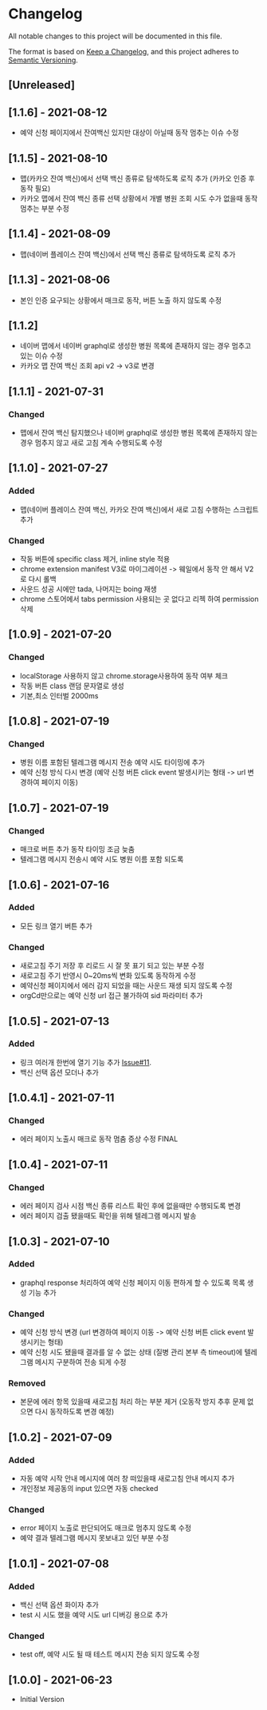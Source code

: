 # Changelog
All notable changes to this project will be documented in this file.

The format is based on [Keep a Changelog](https://keepachangelog.com/en/1.0.0/),
and this project adheres to [Semantic Versioning](https://semver.org/spec/v2.0.0.html).

## [Unreleased]

## [1.1.6] - 2021-08-12
- 예약 신청 페이지에서 잔여백신 있지만 대상이 아닐때 동작 멈추는 이슈 수정

## [1.1.5] - 2021-08-10
- 맵(카카오 잔여 백신)에서 선택 백신 종류로 탐색하도록 로직 추가 (카카오 인증 후 동작 필요)
- 카카오 맵에서 잔여 백신 종류 선택 상황에서 개별 병원 조회 시도 수가 없을때 동작 멈추는 부분 수정

## [1.1.4] - 2021-08-09
- 맵(네이버 플레이스 잔여 백신)에서 선택 백신 종류로 탐색하도록 로직 추가

## [1.1.3] - 2021-08-06
- 본인 인증 요구되는 상황에서 매크로 동작, 버튼 노출 하지 않도록 수정

## [1.1.2]
- 네이버 맵에서 네이버 graphql로 생성한 병원 목록에 존재하지 않는 경우 멈추고 있는 이슈 수정
- 카카오 맵 잔여 백신 조회 api v2 -> v3로 변경

## [1.1.1] - 2021-07-31
### Changed
- 맵에서 잔여 백신 탐지했으나 네이버 graphql로 생성한 병원 목록에 존재하지 않는 경우 멈추지 않고 새로 고침 계속 수행되도록 수정 

## [1.1.0] - 2021-07-27
### Added
- 맵(네이버 플레이스 잔여 백신, 카카오 잔여 백신)에서 새로 고침 수행하는 스크립트 추가
### Changed
- 작동 버튼에 specific class 제거, inline style 적용
- chrome extension manifest V3로 마이그레이션 -> 웨일에서 동작 안 해서 V2로 다시 롤백
- 사운드 성공 시에만 tada, 나머지는 boing 재생
- chrome 스토어에서 tabs permission 사용되는 곳 없다고 리젝 하여 permission 삭제

## [1.0.9] - 2021-07-20
### Changed
- localStorage 사용하지 않고 chrome.storage사용하여 동작 여부 체크
- 작동 버튼 class 랜덤 문자열로 생성
- 기본,최소 인터벌 2000ms

## [1.0.8] - 2021-07-19
### Changed
- 병원 이름 포함된 텔레그램 메시지 전송 예약 시도 타이밍에 추가
- 예약 신청 방식 다시 변경 (예약 신청 버튼 click event 발생시키는 형태 -> url 변경하여 페이지 이동)

## [1.0.7] - 2021-07-19
### Changed
- 매크로 버튼 추가 동작 타이밍 조금 늦춤
- 텔레그램 메시지 전송시 예약 시도 병원 이름 포함 되도록

## [1.0.6] - 2021-07-16
### Added
- 모든 링크 열기 버튼 추가
### Changed
- 새로고침 주기 저장 후 리로드 시 잘 못 표기 되고 있는 부분 수정
- 새로고침 주기 반영시 0~20ms씩 변화 있도록 동작하게 수정
- 예약신청 페이지에서 에러 감지 되었을 때는 사운드 재생 되지 않도록 수정
- orgCd만으로는 예약 신청 url 접근 불가하여 sid 파라미터 추가

## [1.0.5] - 2021-07-13
### Added
- 링크 여러개 한번에 열기 기능 추가 [Issue#11](https://github.com/changdoc/naver-vaccine-macro/issues/11).
- 백신 선택 옵션 모더나 추가

## [1.0.4.1] - 2021-07-11
### Changed
- 에러 페이지 노출시 매크로 동작 멈춤 증상 수정 FINAL

## [1.0.4] - 2021-07-11
### Changed
- 에러 페이지 검사 시점 백신 종류 리스트 확인 후에 없을때만 수행되도록 변경
- 에러 페이지 검출 됐을때도 확인을 위해 텔레그램 메시지 발송

## [1.0.3] - 2021-07-10
### Added
- graphql response 처리하여 예약 신청 페이지 이동 편하게 할 수 있도록 목록 생성 기능 추가

### Changed
- 예약 신청 방식 변경 (url 변경하여 페이지 이동 -> 예약 신청 버튼 click event 발생시키는 형태)
- 예약 신청 시도 됐을때 결과를 알 수 없는 상태 (질병 관리 본부 측 timeout)에 텔레그램 메시지 구분하여 전송 되게 수정

### Removed
- 본문에 에러 항목 있을때 새로고침 처리 하는 부분 제거 (오동작 방지 추후 문제 없으면 다시 동작하도록 변경 예정)

## [1.0.2] - 2021-07-09
### Added
- 자동 예약 시작 안내 메시지에 여러 창 떠있을때 새로고침 안내 메시지 추가
- 개인정보 제공동의 input 있으면 자동 checked

### Changed
- error 페이지 노출로 판단되어도 매크로 멈추지 않도록 수정
- 예약 결과 텔레그램 메시지 못보내고 있던 부분 수정

## [1.0.1] - 2021-07-08
### Added
- 백신 선택 옵션 화이자 추가
- test 시 시도 했을 예약 시도 url 디버깅 용으로 추가

### Changed
- test off, 예약 시도 될 때 테스트 메시지 전송 되지 않도록 수정

## [1.0.0] - 2021-06-23
- Initial Version
